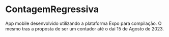 # ContagemRegressiva

App mobile desenvolvido utilizando a plataforma Expo para compilação. O mesmo tras a proposta de ser um contador até o dai 15 de Agosto de 2023. 
